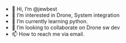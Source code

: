 - 👋 Hi, I’m @jewbest
- 👀 I’m interested in Drone, System integration
- 🌱 I’m currently learning python.
- 💞️ I’m looking to collaborate on Drone sw dev
- 📫 How to reach me via email.

<!---
jewbest/jewbest is a ✨ special ✨ repository because its `README.md` (this file) appears on your GitHub profile.
You can click the Preview link to take a look at your changes.
--->
